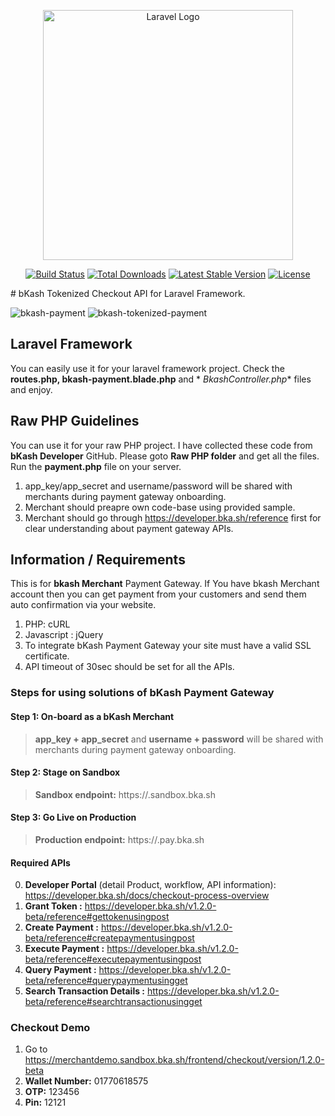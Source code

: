 <p align="center"><a href="https://laravel.com" target="_blank"><img src="https://raw.githubusercontent.com/laravel/art/master/logo-lockup/5%20SVG/2%20CMYK/1%20Full%20Color/laravel-logolockup-cmyk-red.svg" width="400" alt="Laravel Logo"></a></p>

<p align="center">
<a href="https://github.com/laravel/framework/actions"><img src="https://github.com/laravel/framework/workflows/tests/badge.svg" alt="Build Status"></a>
<a href="https://packagist.org/packages/laravel/framework"><img src="https://img.shields.io/packagist/dt/laravel/framework" alt="Total Downloads"></a>
<a href="https://packagist.org/packages/laravel/framework"><img src="https://img.shields.io/packagist/v/laravel/framework" alt="Latest Stable Version"></a>
<a href="https://packagist.org/packages/laravel/framework"><img src="https://img.shields.io/packagist/l/laravel/framework" alt="License"></a>
</p>
# bKash Tokenized Checkout API for Laravel Framework.

![bkash-payment](https://user-images.githubusercontent.com/30390432/90474593-6fa17000-e147-11ea-85d8-4702c6fa6a1d.png)
![bkash-tokenized-payment](https://user-images.githubusercontent.com/30390432/90474602-7334f700-e147-11ea-8e4e-6d93ac1d25dc.png)

## Laravel Framework

You can easily use it for your laravel framework project. Check the **routes.php, bkash-payment.blade.php** and *
*BkashController.php** files and enjoy.

## Raw PHP Guidelines

You can use it for your raw PHP project. I have collected these code from **bKash Developer** GitHub. Please goto **Raw
PHP folder** and get all the files. Run the **payment.php** file on your server.

1. app_key/app_secret and username/password will be shared with merchants during payment gateway onboarding.
2. Merchant should preapre own code-base using provided sample.
3. Merchant should go through https://developer.bka.sh/reference first for clear understanding about payment gateway
   APIs.

## Information / Requirements

This is for **bkash Merchant** Payment Gateway. If You have bkash Merchant account then you can get payment from your
customers and send them auto confirmation via your website.

1. PHP: cURL
2. Javascript : jQuery
3. To integrate bKash Payment Gateway your site must have a valid SSL certificate.
4. API timeout of 30sec should be set for all the APIs.

### Steps for using solutions of bKash Payment Gateway

#### Step 1: On-board as a bKash Merchant

> **app_key + app_secret** and **username + password** will be shared with merchants during payment gateway onboarding.

#### Step 2: Stage on Sandbox

> **Sandbox endpoint:** https://.sandbox.bka.sh

#### Step 3: Go Live on Production

> **Production endpoint:** https://.pay.bka.sh

#### Required APIs

0. **Developer Portal** (detail Product, workflow, API
   information): https://developer.bka.sh/docs/checkout-process-overview
1. **Grant Token :** https://developer.bka.sh/v1.2.0-beta/reference#gettokenusingpost
2. **Create Payment :** https://developer.bka.sh/v1.2.0-beta/reference#createpaymentusingpost
3. **Execute Payment :** https://developer.bka.sh/v1.2.0-beta/reference#executepaymentusingpost
4. **Query Payment :** https://developer.bka.sh/v1.2.0-beta/reference#querypaymentusingget
5. **Search Transaction Details :** https://developer.bka.sh/v1.2.0-beta/reference#searchtransactionusingget

### Checkout Demo

1. Go to https://merchantdemo.sandbox.bka.sh/frontend/checkout/version/1.2.0-beta
2. **Wallet Number:** 01770618575
3. **OTP:** 123456
4. **Pin:** 12121
